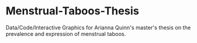 # Menstrual-Taboos-Thesis
Data/Code/Interactive Graphics for Arianna Quinn's master's thesis on the prevalence and expression of menstrual taboos. 
